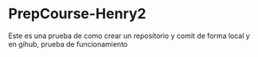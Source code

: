 # PrepCourse-Henry2
Este es una prueba de como crear un repositorio y comit de forma local y en gihub, prueba de funcionamiento